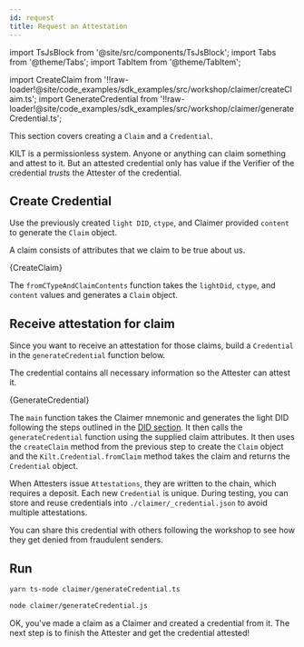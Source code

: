 ```yaml
---
id: request
title: Request an Attestation
---
```


import TsJsBlock from '@site/src/components/TsJsBlock';
import Tabs from '@theme/Tabs';
import TabItem from '@theme/TabItem';

import CreateClaim from '!!raw-loader!@site/code_examples/sdk_examples/src/workshop/claimer/createClaim.ts';
import GenerateCredential from '!!raw-loader!@site/code_examples/sdk_examples/src/workshop/claimer/generateCredential.ts';

This section covers creating a `Claim` and a `Credential`.

KILT is a permissionless system.
Anyone or anything can claim something and attest to it.
But an attested credential only has value if the <span className="label-role verifier">Verifier</span> of the credential _trusts_ the <span className="label-role attester">Attester</span> of the credential.


## Create Credential

Use the previously created `light DID`, `ctype`, and <span className="label-role claimer">Claimer</span> provided `content` to generate the `Claim` object.

A claim consists of attributes that we claim to be true about us.

<TsJsBlock fileName="claimer/createClaim">
  {CreateClaim}
</TsJsBlock>

The `fromCTypeAndClaimContents` function takes the `lightDid`, `ctype`, and `content` values and generates a `Claim` object.

## Receive attestation for claim

Since you want to receive an attestation for those claims, build a `Credential` in the `generateCredential` function below.

The credential contains all necessary information so the <span className="label-role attester">Attester</span> can attest it.

<TsJsBlock fileName="claimer/generateCredential">
  {GenerateCredential}
</TsJsBlock>


The `main` function takes the Claimer mnemonic and generates the light DID following the steps outlined in the [DID section](./01_did.md).
It then calls the `generateCredential` function using the supplied claim attributes.
It then uses the `createClaim` method from the previous step to create the `Claim` object and the `Kilt.Credential.fromClaim` method takes the claim and returns the `Credential` object.

When <span className="label-role attester">Attesters</span> issue `Attestations`, they are written to the chain, which requires a deposit.
Each new `Credential` is unique.
During testing, you can store and reuse credentials into `./claimer/_credential.json` to avoid multiple attestations.
<!-- TODO: ?? -->
You can share this credential with others following the workshop to see how they get denied from fraudulent senders.

## Run

<Tabs groupId="ts-js-choice">
  <TabItem value='ts' label='Typescript' default>

  ```bash
  yarn ts-node claimer/generateCredential.ts
  ```

  </TabItem>
  <TabItem value='js' label='Javascript'>

  ```bash
  node claimer/generateCredential.js
  ```

  </TabItem>
</Tabs>

OK, you've made a claim as a <span className="label-role claimer">Claimer</span> and created a credential from it.
The next step is to finish the <span className="label-role attester">Attester</span> and get the credential attested!
